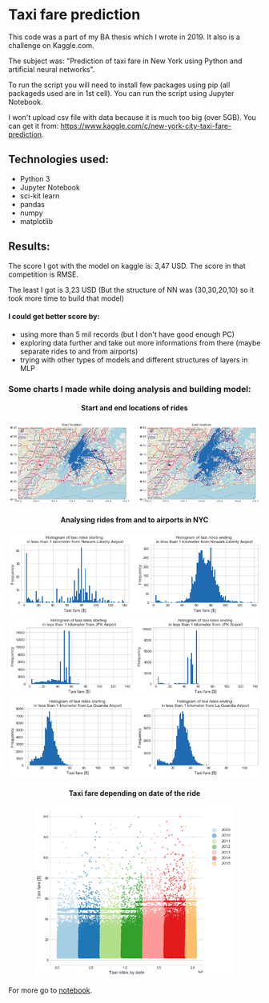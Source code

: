 # Taxi fare prediction

This code was a part of my BA thesis which I wrote in 2019. It also is a challenge on Kaggle.com.

The subject was: "Prediction of taxi fare in New York using Python and artificial neural networks".

To run the script you will need to install few packages using pip (all packageds used are in 1st cell). You can run the script using Jupyter Notebook. 

I won't upload csv file with data because it is much too big (over 5GB). You can get it from: https://www.kaggle.com/c/new-york-city-taxi-fare-prediction.

## Technologies used:
- Python 3
- Jupyter Notebook
- sci-kit learn
- pandas
- numpy
- matplotlib

## Results:

The score I got with the model on kaggle is: 3,47 USD. The score in that competition is RMSE.

The least I got is 3,23 USD (But the structure of NN was (30,30,20,10) so it took more time to build that model)

#### I could get better score by:
- using more than 5 mil records (but I don't have good enough PC)
- exploring data further and take out more informations from there (maybe separate rides to and from airports)
- trying with other types of models and different structures of layers in MLP

### Some charts I made while doing analysis and building model:
<h4 align="center">Start and end locations of rides</h4>
<p align="center">
<img src="img/start_end_location.png" width="600" />  
</p>

<h4 align="center">Analysing rides from and to airports in NYC</h4>
<p align="center">
<img src="img/hist_ewr.png" width="600" />
<img src="img/hist_jfk.png" width="600" />
<img src="img/hist_lgr.png" width="600" />    
</p>

<h4 align="center">Taxi fare depending on date of the ride</h4>
<p align="center">
<img src="img/taxifare_time.png" width="400" />   
</p>

For more go to [notebook](main.ipynb).